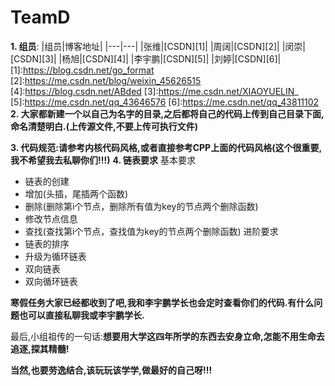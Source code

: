 # TeamD

**1. 组员**:
 |组员|博客地址|
 |---|---|
 |张维|[CSDN][1]|
 |周阔|[CSDN][2]|
 |闵崇|[CSDN][3]|
 |杨旭|[CSDN][4]|
 |李宇鹏|[CSDN][5]|
 |刘婷|[CSDN][6]|
 [1]:https://blog.csdn.net/go_format
 [2]:https://me.csdn.net/blog/weixin_45626515
 [4]:https://blog.csdn.net/ABded
 [3]:https://me.csdn.net/XIAOYUELIN_
 [5]:https://me.csdn.net/qq_43646576
 [6]:https://me.csdn.net/qq_43811102
**2. 大家都新建一个以自己为名字的目录,之后都将自己的代码上传到自己目录下面,命名清楚明白.(上传源文件,不要上传可执行文件)**

**3. 代码规范:请参考内核代码风格,或者直接参考CPP上面的代码风格(这个很重要,我不希望我去私聊你们!!!)**
**4. 链表要求**
  基本要求
  - 链表的创建
  - 增加(头插，尾插两个函数)
  - 删除(删除第i个节点，删除所有值为key的节点两个删除函数)
  - 修改节点信息
  - 查找(查找第i个节点，查找值为key的节点两个删除函数)
  进阶要求
  - 链表的排序
  - 升级为循环链表
  - 双向链表
  - 双向循环链表

**寒假任务大家已经都收到了吧,我和李宇鹏学长也会定时查看你们的代码.有什么问题也可以直接私聊我或李宇鹏学长.**

最后,小组祖传的一句话:**想要用大学这四年所学的东西去安身立命,怎能不用生命去追逐,探其精髓!**

**当然,也要劳逸结合,该玩玩该学学,做最好的自己呀!!!**



